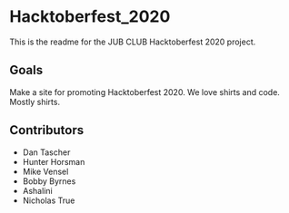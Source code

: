 # Hacktoberfest_2020

This is the readme for the JUB CLUB Hacktoberfest 2020 project.

## Goals

Make a site for promoting Hacktoberfest 2020. We love shirts and code. Mostly shirts.

## Contributors

- Dan Tascher
- Hunter Horsman
- Mike Vensel
- Bobby Byrnes
- Ashalini
- Nicholas True